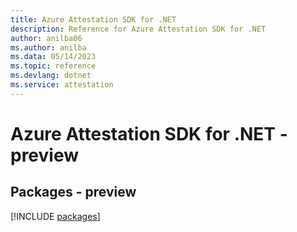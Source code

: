 ```yaml
---
title: Azure Attestation SDK for .NET
description: Reference for Azure Attestation SDK for .NET
author: anilba06
ms.author: anilba
ms.data: 05/14/2023
ms.topic: reference
ms.devlang: dotnet
ms.service: attestation
---
```

# Azure Attestation SDK for .NET - preview
## Packages - preview
[!INCLUDE [packages](attestation-index.md)]